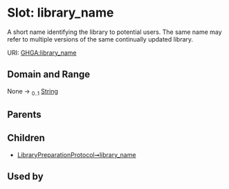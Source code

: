 
# Slot: library_name


A short name identifying the library to potential users. The same name may refer to multiple versions of the same continually updated library.

URI: [GHGA:library_name](https://w3id.org/GHGA/library_name)


## Domain and Range

None &#8594;  <sub>0..1</sub> [String](types/String.md)

## Parents


## Children

 *  [LibraryPreparationProtocol➞library_name](LibraryPreparationProtocol_library_name.md)

## Used by


